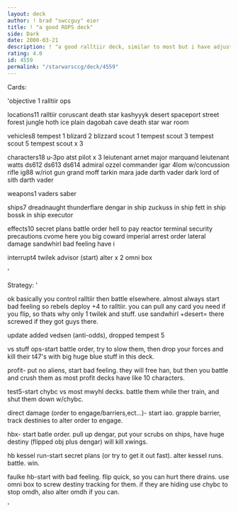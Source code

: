 ```yaml
---
layout: deck
author: ! brad "swccguy" eier
title: ! "a good ROPS deck"
side: Dark
date: 2000-03-21
description: ! "a good ralltiir deck, similar to most but i have adjusted a few things to my playstyle and local meta."
rating: 4.0
id: 4559
permalink: "/starwarsccg/deck/4559"
---
```

Cards: 

'objective 1
ralltiir ops

locations11
ralltiir
coruscant
death star
kashyyyk
desert
spaceport street
forest
jungle
hoth ice plain
dagobah cave
death star war room

vehicles8
tempest 1
blizard 2
blizzard scout 1
tempest scout 3
tempest scout 5
tempest scout x 3

characters18
u-3po
atst pilot x 3
leiutenant arnet
major marquand
leiutenant watts
ds612
ds613
ds614
admiral ozzel
commander igar
4lom w/concussion rifle
ig88 w/riot gun
grand moff tarkin
mara jade
darth vader dark lord of sith
darth vader

weapons1
vaders saber

ships7
dreadnaught
thunderflare
dengar in ship
zuckuss in ship
fett in ship
bossk in ship
executor

effects10
secret plans
battle order
hell to pay
reactor terminal
security precautions
cvome here you big coward
imperial arrest order
lateral damage
sandwhirl
bad feeling have i

interrupt4
twilek advisor (start)
alter x 2
omni box

'

Strategy: '

ok basically you control ralltiir then battle elsewhere.
almost always start bad feeling so rebels deploy +4 to ralltiir.
you can pull any card you need if you flip, so thats why only 1 twilek and stuff.
use sandwhirl +desert= there screwed if they got guys there.

update
added vedsen (anti-odds), dropped tempest 5


vs stuff
ops-start battle order, try to slow them, then drop your forces and kill their t47's with big huge blue stuff in this deck.

profit- put no aliens, start bad feeling. they will free han, but then you battle and crush them as most profit decks have like 10 characters.

test5-start chybc vs most mwyhl decks. battle them while ther train, and shut them down w/chybc.

direct damage (order to engage/barriers,ect...)-
start iao.
grapple barrier, track destinies to alter order to engage.

hbx- start batle order. pull up dengar, put your scrubs on ships, have huge destiny (flipped obj plus dengar) will kill xwings.

hb kessel run-start secret plans (or try to get it out fast). alter kessel runs. battle. win.

faulke hb-start with bad feeling. flip quick, so you can hurt there drains. use omni box to screw destiny tracking for them. if they are hiding use chybc to stop omdh, also alter omdh if you can.




'
